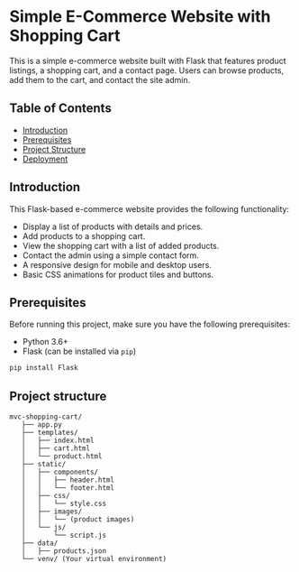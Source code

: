 # Simple E-Commerce Website with Shopping Cart

This is a simple e-commerce website built with Flask that features product listings, a shopping cart, and a contact page. Users can browse products, add them to the cart, and contact the site admin.

## Table of Contents

- [Introduction](#introduction)
- [Prerequisites](#prerequisites)
- [Project Structure](#project-structure)
- [Deployment](#deployment)

## Introduction

This Flask-based e-commerce website provides the following functionality:

- Display a list of products with details and prices.
- Add products to a shopping cart.
- View the shopping cart with a list of added products.
- Contact the admin using a simple contact form.
- A responsive design for mobile and desktop users.
- Basic CSS animations for product tiles and buttons.

## Prerequisites

Before running this project, make sure you have the following prerequisites:

- Python 3.6+
- Flask (can be installed via `pip`)

```bash
pip install Flask
```

## Project structure
```
mvc-shopping-cart/
   ├── app.py
   ├── templates/
   │   ├── index.html
   │   ├── cart.html
   │   └── product.html
   ├── static/
   │   ├── components/
   │   │   ├── header.html
   │   │   └── footer.html
   │   ├── css/
   │   │   └── style.css
   │   ├── images/
   │   │   └── (product images)
   │   └── js/
   │       └── script.js
   ├── data/
   │   ├── products.json
   └── venv/ (Your virtual environment)
```